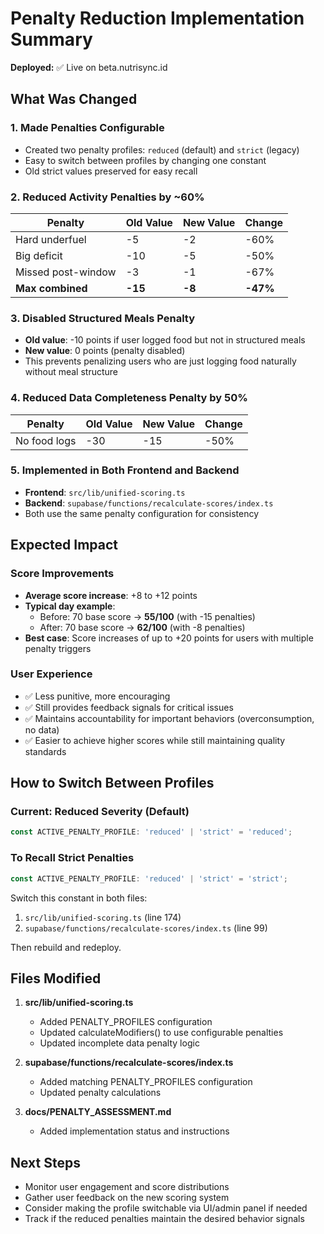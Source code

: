 # Penalty Reduction Implementation Summary

**Deployed:** ✅ Live on beta.nutrisync.id

## What Was Changed

### 1. Made Penalties Configurable
- Created two penalty profiles: `reduced` (default) and `strict` (legacy)
- Easy to switch between profiles by changing one constant
- Old strict values preserved for easy recall

### 2. Reduced Activity Penalties by ~60%
| Penalty | Old Value | New Value | Change |
|---------|-----------|----------|--------|
| Hard underfuel | -5 | -2 | -60% |
| Big deficit | -10 | -5 | -50% |
| Missed post-window | -3 | -1 | -67% |
| **Max combined** | **-15** | **-8** | **-47%** |

### 3. Disabled Structured Meals Penalty
- **Old value**: -10 points if user logged food but not in structured meals
- **New value**: 0 points (penalty disabled)
- This prevents penalizing users who are just logging food naturally without meal structure

### 4. Reduced Data Completeness Penalty by 50%
| Penalty | Old Value | New Value | Change |
|---------|-----------|----------|--------|
| No food logs | -30 | -15 | -50% |

### 5. Implemented in Both Frontend and Backend
- **Frontend**: `src/lib/unified-scoring.ts`
- **Backend**: `supabase/functions/recalculate-scores/index.ts`
- Both use the same penalty configuration for consistency

## Expected Impact

### Score Improvements
- **Average score increase**: +8 to +12 points
- **Typical day example**:
  - Before: 70 base score → **55/100** (with -15 penalties)
  - After: 70 base score → **62/100** (with -8 penalties)
- **Best case**: Score increases of up to +20 points for users with multiple penalty triggers

### User Experience
- ✅ Less punitive, more encouraging
- ✅ Still provides feedback signals for critical issues
- ✅ Maintains accountability for important behaviors (overconsumption, no data)
- ✅ Easier to achieve higher scores while still maintaining quality standards

## How to Switch Between Profiles

### Current: Reduced Severity (Default)
```typescript
const ACTIVE_PENALTY_PROFILE: 'reduced' | 'strict' = 'reduced';
```

### To Recall Strict Penalties
```typescript
const ACTIVE_PENALTY_PROFILE: 'reduced' | 'strict' = 'strict';
```

Switch this constant in both files:
1. `src/lib/unified-scoring.ts` (line 174)
2. `supabase/functions/recalculate-scores/index.ts` (line 99)

Then rebuild and redeploy.

## Files Modified

1. **src/lib/unified-scoring.ts**
   - Added PENALTY_PROFILES configuration
   - Updated calculateModifiers() to use configurable penalties
   - Updated incomplete data penalty logic

2. **supabase/functions/recalculate-scores/index.ts**
   - Added matching PENALTY_PROFILES configuration
   - Updated penalty calculations

3. **docs/PENALTY_ASSESSMENT.md**
   - Added implementation status and instructions

## Next Steps

- Monitor user engagement and score distributions
- Gather user feedback on the new scoring system
- Consider making the profile switchable via UI/admin panel if needed
- Track if the reduced penalties maintain the desired behavior signals

